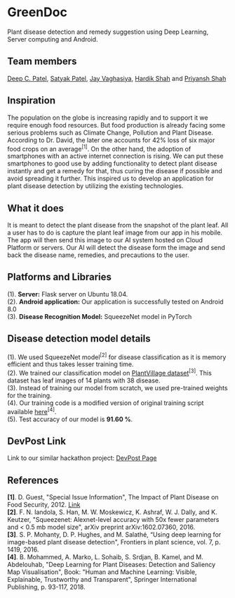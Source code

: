 # GreenDoc
Plant disease detection and remedy suggestion using Deep Learning, Server computing and Android.

## Team members
[Deep C. Patel](https://github.com/deepcpatel), [Satyak Patel](https://github.com/Satyak22), [Jay Vaghasiya](https://github.com/Jaysparkexel), [Hardik Shah](https://github.com/hrshah5) and [Priyansh Shah](https://github.com/pu37)

## Inspiration
The population on the globe is increasing rapidly and to support it we require enough food resources. But food production is already facing some serious problems such as Climate Change, Pollution and Plant Disease. According to Dr. David, the later one accounts for 42% loss of six major food crops on an average<sup>[1]</sup>. On the other hand, the adoption of smartphones with an active internet connection is rising. We can put these smartphones to good use by adding functionality to detect plant disease instantly and get a remedy for that, thus curing the disease if possible and avoid spreading it further. This inspired us to develop an application for plant disease detection by utilizing the existing technologies.

## What it does
It is meant to detect the plant disease from the snapshot of the plant leaf. All a user has to do is capture the plant leaf image from our app in his mobile. The app will then send this image to our AI system hosted on Cloud Platform or servers. Our AI will detect the disease form the image and send back the disease name, remedies, and precautions to the user.

## Platforms and Libraries
(1). **Server:** Flask server on Ubuntu 18.04.
<br />(2). **Android application:** Our application is successfully tested on Android 8.0
<br />(3). **Disease Recognition Model:** SqueezeNet model in PyTorch

## Disease detection model details
(1). We used SqueezeNet model<sup>[2]</sup> for disease classification as it is memory efficient and thus takes lesser training time.
<br />(2). We trained our classification model on [PlantVillage dataset](https://github.com/spMohanty/PlantVillage-Dataset)<sup>[3]</sup>. This dataset has leaf images of 14 plants with 38 disease.
<br />(3). Instead of training our model from scratch, we used pre-trained weights for the training.
<br />(4). Our training code is a modified version of original training script available [here](https://github.com/MarkoArsenovic/DeepLearning_PlantDiseases)<sup>[4]</sup>.
<br />(5). Test accuracy of our model is **91.60 %**.

## DevPost Link
Link to our similar hackathon project: [DevPost Page](https://devpost.com/software/greendoc)

## References
**[1]**. D. Guest, "Special Issue Information", The Impact of Plant Disease on Food Security, 2012. [Link](https://www.mdpi.com/journal/agriculture/special_issues/plant_disease)
<br />**[2]**. F. N. Iandola, S. Han, M. W. Moskewicz, K. Ashraf, W. J. Dally, and K. Keutzer, "Squeezenet: Alexnet-level accuracy with 50x fewer parameters and < 0.5 mb model size", arXiv preprint arXiv:1602.07360, 2016.
<br />**[3]**. S. P. Mohanty, D. P. Hughes, and M. Salathé, “Using deep learning for image-based plant disease detection", Frontiers in plant science, vol. 7, p. 1419, 2016.
<br />**[4]**. B. Mohammed, A. Marko, L. Sohaib, S. Srdjan, B. Kamel, and M. Abdelouhab, "Deep Learning for Plant Diseases: Detection and Saliency Map Visualisation", Book: "Human and Machine Learning: Visible, Explainable, Trustworthy and Transparent", Springer International Publishing, p. 93-117, 2018.
